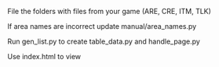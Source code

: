 File the folders with files from your game (ARE, CRE, ITM, TLK)

If area names are incorrect update manual/area_names.py

Run gen_list.py to create table_data.py and handle_page.py

Use index.html to view